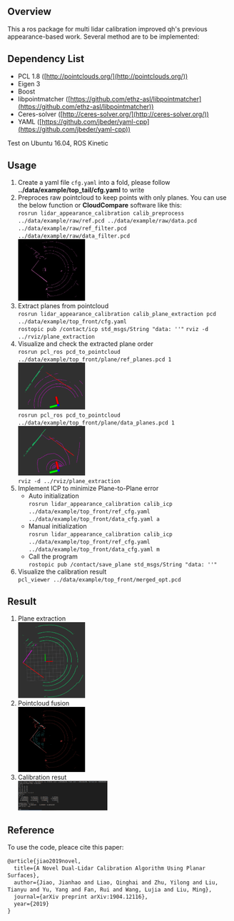 ## Overview
This a ros package for multi lidar calibration improved qh's previous appearance-based work. Several method are to be implemented:

## Dependency List  
- PCL 1.8 ([http://pointclouds.org/](http://pointclouds.org/))
- Eigen 3
- Boost
- libpointmatcher ([https://github.com/ethz-asl/libpointmatcher](https://github.com/ethz-asl/libpointmatcher))
- Ceres-solver ([http://ceres-solver.org/](http://ceres-solver.org/))
- YAML ([https://github.com/jbeder/yaml-cpp](https://github.com/jbeder/yaml-cpp))

Test on Ubuntu 16.04, ROS Kinetic

## Usage
1. Create a yaml file ```cfg.yaml``` into a fold, please follow  <b>../data/example/top_tail/cfg.yaml</b> to write
2. Preproces raw pointcloud to keep points with only planes. You can use the below function or <b>CloudCompare</b> software like this:<br>
	```rosrun lidar_appearance_calibration calib_preprocess ../data/example/raw/ref.pcd ../data/example/raw/data.pcd ../data/example/raw/ref_filter.pcd ../data/example/raw/data_filter.pcd``` <br>
	<img src="image/filter.png" width="150">
3. Extract planes from pointcloud <br>
	```rosrun lidar_appearance_calibration calib_plane_extraction pcd ../data/example/top_front/cfg.yaml``` <br>
	```rostopic pub /contact/icp std_msgs/String "data: ''"```
	```rviz -d ../rviz/plane_extraction```
4. Visualize and check the extracted plane order <br>
	```rosrun pcl_ros pcd_to_pointcloud ../data/example/top_front/plane/ref_planes.pcd 1```
	<br>
	<img src="image/ref_planes.png" width="150">
	<br>
	```rosrun pcl_ros pcd_to_pointcloud ../data/example/top_front/plane/data_planes.pcd 1```
	<br>
	<img src="image/data_planes.png" width="150">
	<br>
	```rviz -d ../rviz/plane_extraction```
	<br>
5. Implement ICP to minimize Plane-to-Plane error <br>
   * Auto initialization <br>
		```rosrun lidar_appearance_calibration calib_icp ../data/example/top_front/ref_cfg.yaml ../data/example/top_front/data_cfg.yaml a```
	* Manual initialization <br>
	```rosrun lidar_appearance_calibration calib_icp ../data/example/top_front/ref_cfg.yaml ../data/example/top_front/data_cfg.yaml m```
	* Call the program <br>
	```rostopic pub /contact/save_plane std_msgs/String "data: ''"```
6. Visualize the calibration result <br>
	```pcl_viewer ../data/example/top_front/merged_opt.pcd```

## Result
1. Plane extraction <br>
	<img src="image/plane_extraction.png" width="150"> <br>
2. Pointcloud fusion <br>
	<img src="image/merged.png" width="150"> <br>
3. Calibration resut <br>
	<img src="image/calibration_result.png" width="200"> <br>

## Reference  
To use the code, pleace cite this paper:
```
@article{jiao2019novel,
  title={A Novel Dual-Lidar Calibration Algorithm Using Planar Surfaces},
  author={Jiao, Jianhao and Liao, Qinghai and Zhu, Yilong and Liu, Tianyu and Yu, Yang and Fan, Rui and Wang, Lujia and Liu, Ming},
  journal={arXiv preprint arXiv:1904.12116},
  year={2019}
}
```
